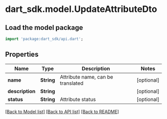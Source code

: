 # dart_sdk.model.UpdateAttributeDto

## Load the model package
```dart
import 'package:dart_sdk/api.dart';
```

## Properties
Name | Type | Description | Notes
------------ | ------------- | ------------- | -------------
**name** | **String** | Attribute name, can be translated | [optional] 
**description** | **String** |  | [optional] 
**status** | **String** | Attribute status | [optional] 

[[Back to Model list]](../README.md#documentation-for-models) [[Back to API list]](../README.md#documentation-for-api-endpoints) [[Back to README]](../README.md)


